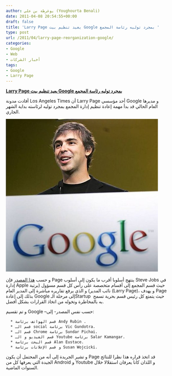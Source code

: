 ```yaml
---
author: يوغرطة بن علي (Youghourta Benali)
date: 2011-04-08 20:54:55+00:00
draft: false
title: 'Larry Page يعيد تنظيم بيت Google بمجرد توليه رئاسة المجمع '
type: post
url: /2011/04/larry-page-reorganization-google/
categories:
- Google
- Web
- أخبار الشركات
tags:
- Google
- Larry Page
---
```


[**Larry Page يعيد تنظيم بيت Google بمجرد توليه رئاسة المجمع**](https://www.it-scoop.com/2011/04/larry-page-reorganization-google)


أفادت مدونة Los Angeles Times أن Larry Page أحد مؤسسي Google و مديرها العام الحالي قد بدأ مهمة إعادة تنظيم إدارة المجمع بمجرد توليه لرئاسته بداية الشهر الجاري.

[![](Larry-Page.jpg)
](https://www.it-scoop.com/2011/04/larry-page-reorganization-google)

و حسب [هذا المصدر](http://latimesblogs.latimes.com/technology/2011/04/exclusive-google-ceo-larry-page-completes-major-reorganization-of-internet-search-giant.html) فإن Page ينتهج أسلوبا أقرب ما يكون إلى أسلوب Steve Jobs في إدارة Apple حيث قسم المجمع إلى أقسام متخصصة على رأس كل قسم مسؤول (برتبة نائب المدير) و الذي يرفع تقاريره مباشرة إلى المدير العام (Larry Page)، و يهدف Page بذلك إلى إعادة Google إلى مرحلة الـStartup  حيث يتمتع كل رئيس قسم بحرية تسمح به بالمخاطرة وتخوله من اتخاذ القرارات بشكل أفضل.

و تم تقسيم Google –حسب نفس المصدر- إلى:



	  * قسم الهواتف برئاسة Andy Rubin .
	  * قسم الـ social برئاسة Vic Gundotra.
	  * قسم الـ Chrome برئاسة Sundar Pichai.
	  * قسم الفيديو و الـ Youtube برئاسة Salar Kamangar.
	  * قسم البحث برئاسة Alan Eustace.
	  * و قسم الإعلانات برئاسة Susan Wojcicki.

و تشير الجريدة إلى أنه من المحتمل أن يكون Page قد اتخذ قراره هذا نظرا للنتائج الجيدة التي يعرفها كل من Android و Youtube و اللذان كانا يعرفان استقلالا خلال السنوات الماضية.






